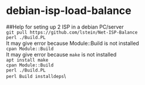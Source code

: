 # debian-isp-load-balance
##Help for seting up 2 ISP in a debian PC/server\
```git pull https://github.com/lstein/Net-ISP-Balance```\
```perl ./Build.PL```\
It may give error because Module::Build is not installed\
```cpan Module::Build```\
It may give error because  ```make``` is not installed\
```apt install make```\
```cpan Module::Build```\
```perl ./Build.PL```\
```perl Build installdeps```\
